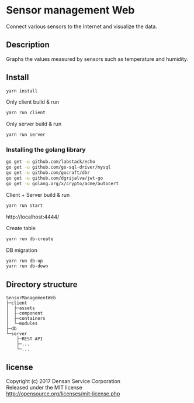 Sensor management Web
====

Connect various sensors to the Internet and visualize the data.

## Description

Graphs the values measured by sensors such as temperature and humidity.

## Install
```bash
yarn install
```

Only client build & run
```bash
yarn run client
```

Only server build & run
```bash
yarn run server
```

### Installing the golang library
```bash
go get -u github.com/labstack/echo
go get -u github.com/go-sql-driver/mysql
go get -u github.com/gocraft/dbr
go get -u github.com/dgrijalva/jwt-go
go get -u golang.org/x/crypto/acme/autocert
```

Client + Server build & run
```bash
yarn run start
```
http://localhost:4444/

Create table
```bash
yarn run db-create
```

DB migration
```bash
yarn run db-up
yarn run db-down
```

## Directory structure
```
SensorManagementWeb
├─client
│  ├─assets
│  ├─component
│  ├─containers
│  └─modules
├─db
└─server
    ├─REST API
    ├─...
    └─...
```

## license
Copyright (c) 2017 Densan Service Corporation  
Released under the MIT license  
http://opensource.org/licenses/mit-license.php
